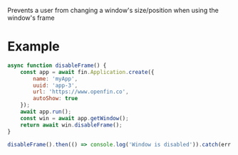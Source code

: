 Prevents a user from changing a window's size/position when using the window's frame
# Example
```js
async function disableFrame() {
    const app = await fin.Application.create({
        name: 'myApp',
        uuid: 'app-3',
        url: 'https://www.openfin.co',
        autoShow: true
    });
    await app.run();
    const win = await app.getWindow();
    return await win.disableFrame();
}

disableFrame().then(() => console.log('Window is disabled')).catch(err => console.log(err));
```
